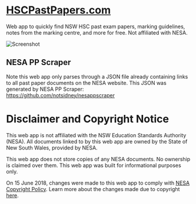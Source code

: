 # [HSCPastPapers.com](https://hscpastpapers.com/)

Web app to quickly find NSW HSC past exam papers, marking guidelines,
notes from the marking centre, and more for free. Not affiliated with NESA.

![Screenshot](https://raw.githubusercontent.com/notsidney/hscpastpapers/main/public/meta.png)

## NESA PP Scraper

Note this web app only parses through a JSON file already containing links to
all past paper documents on the NESA website. This JSON was generated by
NESA PP Scraper: https://github.com/notsidney/nesappscraper

# Disclaimer and Copyright Notice

This web app is not affiliated with the NSW Education Standards Authority (NESA).
All documents linked to by this web app are owned by the
State of New South Wales, provided by NESA.

This web app does not store copies of any NESA documents. No ownership is
claimed over them. This web app was built for informational purposes only.

On 15 June 2018, changes were made to this web app to comply with
[NESA Copyright Policy](http://educationstandards.nsw.edu.au/wps/portal/nesa/mini-footer/copyright). Learn more about the changes made due to copyright
[here](./copyright-changes.md).
